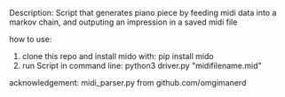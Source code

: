 Description:
Script that generates piano piece by feeding midi data into a markov chain, and outputing an impression in a saved midi file

how to use:
1. clone this repo and install mido with: pip install mido
2. run Script in command line: python3 driver.py "midifilename.mid"



acknowledgement: midi_parser.py from github.com/omgimanerd
